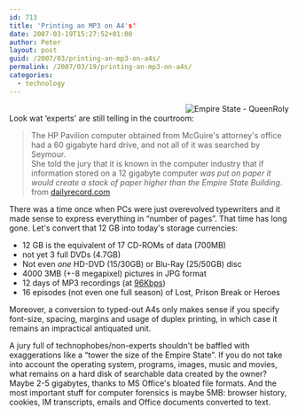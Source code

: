 ```yaml
---
id: 713
title: 'Printing an MP3 on A4's'
date: 2007-03-19T15:27:52+01:00
author: Peter
layout: post
guid: /2007/03/printing-an-mp3-on-a4s/
permalink: /2007/03/19/printing-an-mp3-on-a4s/
categories:
  - technology
---
```

[<img style="float: right" src="http://farm1.static.flickr.com/22/32108972_9723742f79_m.jpg" alt="Empire State - QueenRoly" />](http://www.flickr.com/photos/queenroly/32108972/)  
Look wat &#8216;experts' are still telling in the courtroom:

> The HP Pavilion computer obtained from McGuire's attorney's office had a 60 gigabyte hard drive, and not all of it was searched by Seymour.  
> She told the jury that it is known in the computer industry that if information stored on a 12 gigabyte computer _was put on paper it would create a stack of paper higher than the Empire State Building_.  
> from [dailyrecord.com](http://www.dailyrecord.com/apps/pbcs.dll/article?AID=2007703130391)

There was a time once when PCs were just overevolved typewriters and it made sense to express everything in &#8220;number of pages&#8221;. That time has long gone. Let's convert that 12 GB into today's storage currencies:

  * 12 GB is the equivalent of 17 CD-ROMs of data (700MB)
  * not yet 3 full DVDs (4.7GB) 
  * Not even _one_ HD-DVD (15/30GB) or Blu-Ray (25/50GB) disc
  * 4000 3MB (+-8 megapixel) pictures in JPG format
  * 12 days of MP3 recordings (at [96Kbps](http://web.forret.com/tools/bandwidth.asp?speed=96&unit=Kbps&title=MP3+Medium+%5BAudio%5D))
  * 16 episodes (not even one full season) of Lost, Prison Break or Heroes

Moreover, a conversion to typed-out A4s only makes sense if you specify font-size, spacing, margins and usage of duplex printing, in which case it remains an impractical antiquated unit.

A jury full of technophobes/non-experts shouldn't be baffled with exaggerations like a &#8220;tower the size of the Empire State&#8221;. If you do not take into account the operating system, programs, images, music and movies, what remains on a hard disk of searchable data created by the owner? Maybe 2-5 gigabytes, thanks to MS Office's bloated file formats. And the most important stuff for computer forensics is maybe 5MB: browser history, cookies, IM transcripts, emails and Office documents converted to text.